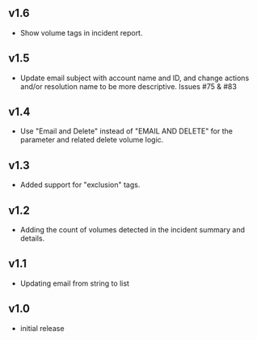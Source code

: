 v1.6
----
- Show volume tags in incident report.

v1.5
----
- Update email subject with account name and ID, and change actions and/or resolution name to be more descriptive. Issues #75 & #83

v1.4
----
- Use "Email and Delete" instead of "EMAIL AND DELETE" for the parameter and related delete volume logic.

v1.3
----
- Added support for "exclusion" tags.

v1.2
----
- Adding the count of volumes detected in the incident summary and details.

v1.1
----
- Updating email from string to list

v1.0
-----
- initial release